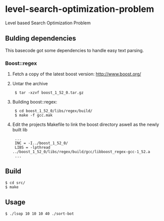 level-search-optimization-problem
=================================

Level based Search Optimization Problem


Bulding dependencies
----------------------------------------
This basecode got some dependencies to handle easy text parsing.

### Boost::regex
1. Fetch a copy of the latest boost version: http://www.boost.org/  
2. Untar the archive  

		$ tar -xzvf boost_1_52_0.tar.gz   

3. Building boost::regex:  

		$ cd boost_1_52_0/libs/regex/build/  
		$ make -f gcc.mak  

4. Edit the projects Makefile to link the boost directory aswell as the newly built lib  

		...
		INC = -I../boost_1_52_0/  
		LIBS = -lpthread ../boost_1_52_0/libs/regex/build/gcc/libboost_regex-gcc-1_52.a  
		...

Build
----------------------------------------
	$ cd src/
	$ make


Usage
----------------------------------------
	$ ./lsop 10 10 10 40 ./sort-bot
